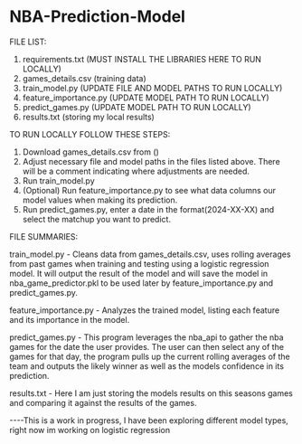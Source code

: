 # NBA-Prediction-Model

FILE LIST:

1. requirements.txt (MUST INSTALL THE LIBRARIES HERE TO RUN LOCALLY)
2. games_details.csv (training data)
3. train_model.py (UPDATE FILE AND MODEL PATHS TO RUN LOCALLY)
4. feature_importance.py (UPDATE MODEL PATH TO RUN LOCALLY)
5. predict_games.py (UPDATE MODEL PATH TO RUN LOCALLY)
6. results.txt (storing my local results)



TO RUN LOCALLY FOLLOW THESE STEPS:

  1. Download games_details.csv from ()
  2. Adjust necessary file and model paths in the files listed above. There will be a comment indicating where adjustments are needed.
  3. Run train_model.py
  4. (Optional) Run feature_importance.py to see what data columns our model values when making its prediction.
  5. Run predict_games.py, enter a date in the format(2024-XX-XX) and select the matchup you want to predict.

FILE SUMMARIES:

train_model.py - Cleans data from games_details.csv, uses rolling averages from past games when training and testing using a logistic regression model. It will output the result of the model and will save the model in nba_game_predictor.pkl to be used later by feature_importance.py and predict_games.py.

feature_importance.py - Analyzes the trained model, listing each feature and its importance in the model.

predict_games.py - This program leverages the nba_api to gather the nba games for the date the user provides. The user can then select any of the games for that day, the program pulls up the current rolling averages of the team and outputs the likely winner as well as the models confidence in its prediction.

results.txt - Here I am just storing the models results on this seasons games and comparing it against the results of the games.

----This is a work in progress, I have been exploring different model types, right now im working on logistic regression
  
            
                
                                 
